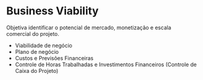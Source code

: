 # Business Viability

Objetiva identificar o potencial de mercado, monetização e escala comercial do projeto.

- Viabilidade de negócio
- Plano de negócio
- Custos e Previsões Financeiras
- Controle de Horas Trabalhadas e Investimentos Financeiros (Controle de Caixa do Projeto)

